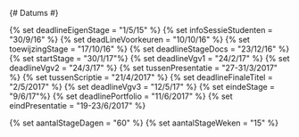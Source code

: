 {# Datums #}

{% set deadlineEigenStage = "1/5/15" %}
{% set infoSessieStudenten = "30/9/16" %}
{% set deadLineVoorkeuren = "10/10/16" %}
{% set toewijzingStage = "17/10/16" %}
{% set deadlineStageDocs = "23/12/16" %}
{% set startStage = "30/1/17"%}
{% set deadlineVgv1 = "24/2/17" %}
{% set deadlineVgv2 = "24/3/17" %}
{% set tussenPresentatie = "27-31/3/2017" %}
{% set tussenScriptie = "21/4/2017" %}
{% set deadlineFinaleTitel = "2/5/2017" %}
{% set deadlineVgv3 = "12/5/17" %}
{% set eindeStage = "9/6/17"%}
{% set deadlinePortfolio = "11/6/2017" %}
{% set eindPresentatie = "19-23/6/2017" %}


{% set aantalStageDagen = "60" %}
{% set aantalStageWeken = "15" %}
